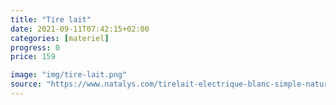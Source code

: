 ```yaml
---
title: "Tire lait"
date: 2021-09-11T07:42:15+02:00
categories: [materiel]
progress: 0
price: 159

image: "img/tire-lait.png"
source: "https://www.natalys.com/tirelait-electrique-blanc-simple-natural-motion-21PRR1010AAL000.html"
--- 
```

